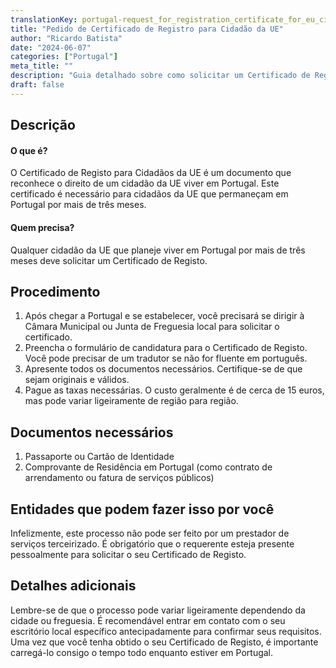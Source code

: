 ```yaml
---
translationKey: portugal-request_for_registration_certificate_for_eu_citizen
title: "Pedido de Certificado de Registro para Cidadão da UE"
author: "Ricardo Batista"
date: "2024-06-07"
categories: ["Portugal"]
meta_title: ""
description: "Guia detalhado sobre como solicitar um Certificado de Registro para cidadãos da UE em Portugal"
draft: false
---
```


## Descrição
#### O que é?
O Certificado de Registo para Cidadãos da UE é um documento que reconhece o direito de um cidadão da UE viver em Portugal. Este certificado é necessário para cidadãos da UE que permaneçam em Portugal por mais de três meses.

#### Quem precisa?
Qualquer cidadão da UE que planeje viver em Portugal por mais de três meses deve solicitar um Certificado de Registo.

## Procedimento
1. Após chegar a Portugal e se estabelecer, você precisará se dirigir à Câmara Municipal ou Junta de Freguesia local para solicitar o certificado.
2. Preencha o formulário de candidatura para o Certificado de Registo. Você pode precisar de um tradutor se não for fluente em português.
3. Apresente todos os documentos necessários. Certifique-se de que sejam originais e válidos.
4. Pague as taxas necessárias. O custo geralmente é de cerca de 15 euros, mas pode variar ligeiramente de região para região.

## Documentos necessários
1. Passaporte ou Cartão de Identidade
2. Comprovante de Residência em Portugal (como contrato de arrendamento ou fatura de serviços públicos)

## Entidades que podem fazer isso por você
Infelizmente, este processo não pode ser feito por um prestador de serviços terceirizado. É obrigatório que o requerente esteja presente pessoalmente para solicitar o seu Certificado de Registo.

## Detalhes adicionais
Lembre-se de que o processo pode variar ligeiramente dependendo da cidade ou freguesia. É recomendável entrar em contato com o seu escritório local específico antecipadamente para confirmar seus requisitos. Uma vez que você tenha obtido o seu Certificado de Registo, é importante carregá-lo consigo o tempo todo enquanto estiver em Portugal.
